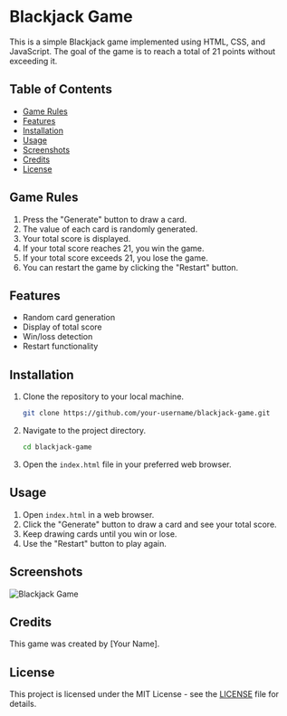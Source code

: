 # Blackjack Game

This is a simple Blackjack game implemented using HTML, CSS, and JavaScript. The goal of the game is to reach a total of 21 points without exceeding it. 

## Table of Contents
- [Game Rules](#game-rules)
- [Features](#features)
- [Installation](#installation)
- [Usage](#usage)
- [Screenshots](#screenshots)
- [Credits](#credits)
- [License](#license)

## Game Rules
1. Press the "Generate" button to draw a card.
2. The value of each card is randomly generated.
3. Your total score is displayed.
4. If your total score reaches 21, you win the game.
5. If your total score exceeds 21, you lose the game.
6. You can restart the game by clicking the "Restart" button.

## Features
- Random card generation
- Display of total score
- Win/loss detection
- Restart functionality

## Installation
1. Clone the repository to your local machine.
    ```bash
    git clone https://github.com/your-username/blackjack-game.git
    ```
2. Navigate to the project directory.
    ```bash
    cd blackjack-game
    ```
3. Open the `index.html` file in your preferred web browser.

## Usage
1. Open `index.html` in a web browser.
2. Click the "Generate" button to draw a card and see your total score.
3. Keep drawing cards until you win or lose.
4. Use the "Restart" button to play again.

## Screenshots
![Blackjack Game](images/screenshot.png)

## Credits
This game was created by [Your Name].

## License
This project is licensed under the MIT License - see the [LICENSE](LICENSE) file for details.
